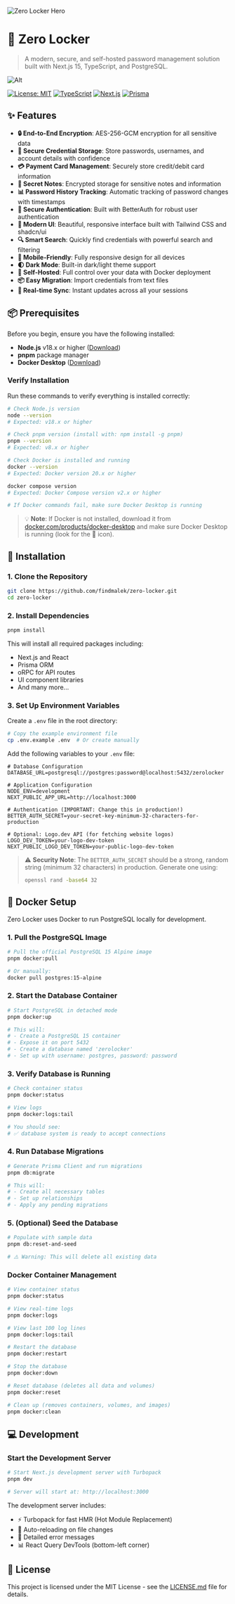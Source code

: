 ![Zero Locker Hero](./public/og.png)

# 🔐 Zero Locker

> A modern, secure, and self-hosted password management solution built with Next.js 15, TypeScript, and PostgreSQL.

![Alt](https://repobeats.axiom.co/api/embed/ddb97c5d8a09738f5b597b2ba06c695f3cc937e9.svg "Repobeats analytics image")

[![License: MIT](https://img.shields.io/badge/License-MIT-yellow.svg)](https://opensource.org/licenses/MIT)
[![TypeScript](https://img.shields.io/badge/TypeScript-5.x-blue.svg)](https://www.typescriptlang.org/)
[![Next.js](https://img.shields.io/badge/Next.js-15.x-black.svg)](https://nextjs.org/)
[![Prisma](https://img.shields.io/badge/Prisma-6.x-2D3748.svg)](https://www.prisma.io/)

## ✨ Features

- **🔒 End-to-End Encryption**: AES-256-GCM encryption for all sensitive data
- **🔑 Secure Credential Storage**: Store passwords, usernames, and account details with confidence
- **💳 Payment Card Management**: Securely store credit/debit card information
- **🤫 Secret Notes**: Encrypted storage for sensitive notes and information
- **📊 Password History Tracking**: Automatic tracking of password changes with timestamps
- **🔐 Secure Authentication**: Built with BetterAuth for robust user authentication
- **🎨 Modern UI**: Beautiful, responsive interface built with Tailwind CSS and shadcn/ui
- **🔍 Smart Search**: Quickly find credentials with powerful search and filtering
- **📱 Mobile-Friendly**: Fully responsive design for all devices
- **🌓 Dark Mode**: Built-in dark/light theme support
- **🚀 Self-Hosted**: Full control over your data with Docker deployment
- **📦 Easy Migration**: Import credentials from text files
- **🔄 Real-time Sync**: Instant updates across all your sessions

## 📦 Prerequisites

Before you begin, ensure you have the following installed:

- **Node.js** v18.x or higher ([Download](https://nodejs.org/))
- **pnpm** package manager
- **Docker Desktop** ([Download](https://www.docker.com/products/docker-desktop/))

### Verify Installation

Run these commands to verify everything is installed correctly:

```bash
# Check Node.js version
node --version
# Expected: v18.x or higher

# Check pnpm version (install with: npm install -g pnpm)
pnpm --version
# Expected: v8.x or higher

# Check Docker is installed and running
docker --version
# Expected: Docker version 20.x or higher

docker compose version
# Expected: Docker Compose version v2.x or higher

# If Docker commands fail, make sure Docker Desktop is running
```

> 💡 **Note**: If Docker is not installed, download it from [docker.com/products/docker-desktop](https://www.docker.com/products/docker-desktop/) and make sure Docker Desktop is running (look for the 🐳 icon).

## 🚀 Installation

### 1. Clone the Repository

```bash
git clone https://github.com/findmalek/zero-locker.git
cd zero-locker
```

### 2. Install Dependencies

```bash
pnpm install
```

This will install all required packages including:

- Next.js and React
- Prisma ORM
- oRPC for API routes
- UI component libraries
- And many more...

### 3. Set Up Environment Variables

Create a `.env` file in the root directory:

```bash
# Copy the example environment file
cp .env.example .env  # Or create manually
```

Add the following variables to your `.env` file:

```env
# Database Configuration
DATABASE_URL=postgresql://postgres:password@localhost:5432/zerolocker

# Application Configuration
NODE_ENV=development
NEXT_PUBLIC_APP_URL=http://localhost:3000

# Authentication (IMPORTANT: Change this in production!)
BETTER_AUTH_SECRET=your-secret-key-minimum-32-characters-for-production

# Optional: Logo.dev API (for fetching website logos)
LOGO_DEV_TOKEN=your-logo-dev-token
NEXT_PUBLIC_LOGO_DEV_TOKEN=your-public-logo-dev-token
```

> ⚠️ **Security Note**: The `BETTER_AUTH_SECRET` should be a strong, random string (minimum 32 characters) in production. Generate one using:
>
> ```bash
> openssl rand -base64 32
> ```

## 🐳 Docker Setup

Zero Locker uses Docker to run PostgreSQL locally for development.

### 1. Pull the PostgreSQL Image

```bash
# Pull the official PostgreSQL 15 Alpine image
pnpm docker:pull

# Or manually:
docker pull postgres:15-alpine
```

### 2. Start the Database Container

```bash
# Start PostgreSQL in detached mode
pnpm docker:up

# This will:
# - Create a PostgreSQL 15 container
# - Expose it on port 5432
# - Create a database named 'zerolocker'
# - Set up with username: postgres, password: password
```

### 3. Verify Database is Running

```bash
# Check container status
pnpm docker:status

# View logs
pnpm docker:logs:tail

# You should see:
# ✅ database system is ready to accept connections
```

### 4. Run Database Migrations

```bash
# Generate Prisma Client and run migrations
pnpm db:migrate

# This will:
# - Create all necessary tables
# - Set up relationships
# - Apply any pending migrations
```

### 5. (Optional) Seed the Database

```bash
# Populate with sample data
pnpm db:reset-and-seed

# ⚠️ Warning: This will delete all existing data
```

### Docker Container Management

```bash
# View container status
pnpm docker:status

# View real-time logs
pnpm docker:logs

# View last 100 log lines
pnpm docker:logs:tail

# Restart the database
pnpm docker:restart

# Stop the database
pnpm docker:down

# Reset database (deletes all data and volumes)
pnpm docker:reset

# Clean up (removes containers, volumes, and images)
pnpm docker:clean
```

## 💻 Development

### Start the Development Server

```bash
# Start Next.js development server with Turbopack
pnpm dev

# Server will start at: http://localhost:3000
```

The development server includes:

- ⚡️ Turbopack for fast HMR (Hot Module Replacement)
- 🔄 Auto-reloading on file changes
- 🐛 Detailed error messages
- 📊 React Query DevTools (bottom-left corner)

## 📝 License

This project is licensed under the MIT License - see the [LICENSE.md](LICENSE.md) file for details.
